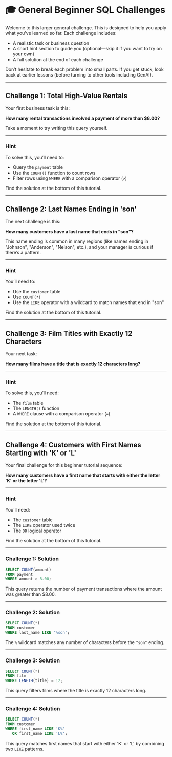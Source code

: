 # 🎓 General Beginner SQL Challenges

Welcome to this larger general challenge. This is designed to help you apply what you've learned so far. Each challenge includes:

- A realistic task or business question
- A short hint section to guide you (optional—skip it if you want to try on your own)
- A full solution at the end of each challenge

Don’t hesitate to break each problem into small parts. If you get stuck, look back at earlier lessons (before turning to other tools including GenAI).

---

## Challenge 1: Total High-Value Rentals

Your first business task is this:

**How many rental transactions involved a payment of more than $8.00?**

Take a moment to try writing this query yourself.

---

### Hint

To solve this, you’ll need to:

- Query the `payment` table
- Use the `COUNT()` function to count rows
- Filter rows using `WHERE` with a comparison operator (`>`)

Find the solution at the bottom of this tutorial.

---

## Challenge 2: Last Names Ending in 'son'

The next challenge is this:

**How many customers have a last name that ends in "son"?**

This name ending is common in many regions (like names ending in "Johnson", "Anderson", "Nelson", etc.), and your manager is curious if there’s a pattern.

---

### Hint

You’ll need to:

* Use the `customer` table
* Use `COUNT(*)`
* Use the `LIKE` operator with a wildcard to match names that end in "son"

Find the solution at the bottom of this tutorial.

---

## Challenge 3: Film Titles with Exactly 12 Characters

Your next task:

**How many films have a title that is exactly 12 characters long?**

---

### Hint

To solve this, you’ll need:

* The `film` table
* The `LENGTH()` function
* A `WHERE` clause with a comparison operator (`=`)

Find the solution at the bottom of this tutorial.

---

## Challenge 4: Customers with First Names Starting with 'K' or 'L'

Your final challenge for this beginner tutorial sequence:

**How many customers have a first name that starts with either the letter 'K' or the letter 'L'?**

---

### Hint

You’ll need:

* The `customer` table
* The `LIKE` operator used twice
* The `OR` logical operator

Find the solution at the bottom of this tutorial.

---

### Challenge 1: Solution

```sql
SELECT COUNT(amount)
FROM payment
WHERE amount > 8.00;
```

This query returns the number of payment transactions where the amount was greater than \$8.00.

---

### Challenge 2: Solution

```sql
SELECT COUNT(*)
FROM customer
WHERE last_name LIKE '%son';
```

The `%` wildcard matches any number of characters before the `"son"` ending.

---

### Challenge 3: Solution

```sql
SELECT COUNT(*)
FROM film
WHERE LENGTH(title) = 12;
```

This query filters films where the title is exactly 12 characters long.

---

### Challenge 4: Solution

```sql
SELECT COUNT(*)
FROM customer
WHERE first_name LIKE 'K%'
   OR first_name LIKE 'L%';
```

This query matches first names that start with either 'K' or 'L' by combining two `LIKE` patterns.
